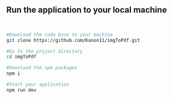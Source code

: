 ## Run the application to your local machine

```sh


#Download the code base to your machine
git clone https://github.com/Kanon11/imgToPdf.git

#Go to the project directory
cd imgToPdf

#Download the npm packages
npm i

#Start your application
npm run dev
```